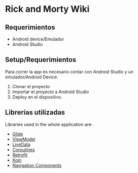 <p align="center">

# Rick and Morty Wiki


## Requerimientos
- Android device/Emulador
- Android Studio

## Setup/Requerimientos
Para correr la app es necesario contar con Android Studio y un emulador/Android Device. 
1. Clonar el proyecto
2. Importar el proyecto a Android Studio
3. Deploy en el dispositivo. 

## Librerías utilizadas

Libraries used in the whole application are:
- [Glide](https://github.com/bumptech/glide) 
- [ViewModel](https://developer.android.com/topic/libraries/architecture/viewmodel) 
- [LiveData](https://developer.android.com/topic/libraries/architecture/livedata) 
- [Coroutines](https://developer.android.com/kotlin/coroutines) 
- [Retrofit](https://square.github.io/retrofit) 
- [Koin](https://insert-koin.io/) 
- [Navigation Components](https://developer.android.com/guide/navigation/navigation-getting-started)
